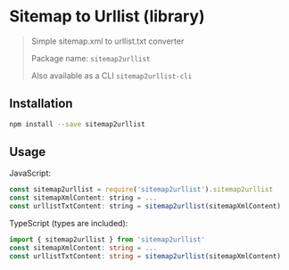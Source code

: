 # Sitemap to Urllist (library)

> Simple sitemap.xml to urllist.txt converter
>
> Package name: `sitemap2urllist`
>
> Also available as a CLI `sitemap2urllist-cli`

<!-- toc -->

<!-- tocstop -->

## Installation

```sh
npm install --save sitemap2urllist
```

## Usage

JavaScript:

```js
const sitemap2urllist = require('sitemap2urllist').sitemap2urllist
const sitemapXmlContent: string = ...
const urllistTxtContent: string = sitemap2urllist(sitemapXmlContent)
```

TypeScript (types are included):

```ts
import { sitemap2urllist } from 'sitemap2urllist'
const sitemapXmlContent: string = ...
const urllistTxtContent: string = sitemap2urllist(sitemapXmlContent)
```
